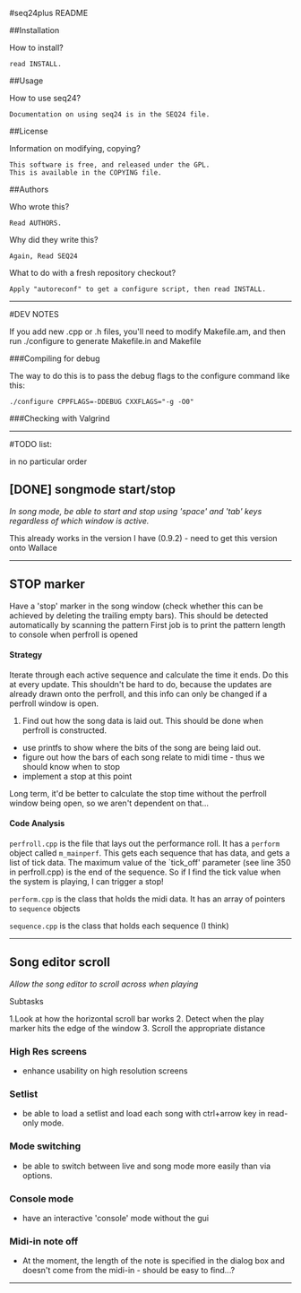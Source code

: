 #seq24plus README


##Installation

How to install? 

    read INSTALL.

##Usage

How to use seq24?
    
    Documentation on using seq24 is in the SEQ24 file.

##License

Information on modifying, copying?

    This software is free, and released under the GPL.
    This is available in the COPYING file.

##Authors

Who wrote this?

    Read AUTHORS.

Why did they write this?

    Again, Read SEQ24

What to do with a fresh repository checkout?

    Apply "autoreconf" to get a configure script, then read INSTALL.

----
#DEV NOTES

If you add new .cpp or .h files, you'll need to modify Makefile.am, and then run ./configure to generate Makefile.in and Makefile

###Compiling for debug

The way to do this is to pass the debug flags to the configure command like this:

    ./configure CPPFLAGS=-DDEBUG CXXFLAGS="-g -O0"

###Checking with Valgrind


----
#TODO list:

in no particular order

## [DONE] songmode start/stop

*In song mode, be able to start and stop using 'space' and 'tab' keys regardless of which window is active.*

This already works in the version I have (0.9.2) - need to get this version onto Wallace

----

## STOP marker

Have a 'stop' marker in the song window (check whether this can be achieved by deleting the trailing empty bars).
This should be detected automatically by scanning the pattern
First job is to print the pattern length to console when perfroll is opened
    
#### Strategy

Iterate through each active sequence and calculate the time it ends. Do this at every update. This shouldn't be hard to do, because the updates are already drawn onto the perfroll, and this info can only be changed if a perfroll window is open. 

1. Find out how the song data is laid out. This should be done when perfroll is constructed.
- use printfs to show where the bits of the song are being laid out.     
- figure out how the bars of each song relate to midi time - thus we should know when to stop
- implement a stop at this point

Long term, it'd be better to calculate the stop time without the perfroll window being open, so we aren't dependent on that...
    
#### Code Analysis
`perfroll.cpp` is the file that lays out the performance roll. It has a `perform` object called `m_mainperf`. This gets each sequence that has data, and gets a list of tick data. The maximum value of the `tick_off' parameter (see line 350 in perfroll.cpp) is the end of the sequence. So if I find the tick value when the system is playing, I can trigger a stop!
    
`perform.cpp` is the class that holds the midi data. It has an array of pointers to `sequence` objects

`sequence.cpp` is the class that holds each sequence (I think)

----

## Song editor scroll

*Allow the song editor to scroll across when playing*

Subtasks

1.Look at how the horizontal scroll bar works
2. Detect when the play marker hits the edge of the window
3. Scroll the appropriate distance
### High Res screens

- enhance usability on high resolution screens

### Setlist

- be able to load a setlist and load each song with ctrl+arrow key in read-only mode.

### Mode switching

- be able to switch between live and song mode more easily than via options.

### Console mode

- have an interactive 'console' mode without the gui

### Midi-in note off

- At the moment, the length of the note is specified in the dialog box and doesn't come from the midi-in - should be easy to find...?

---
